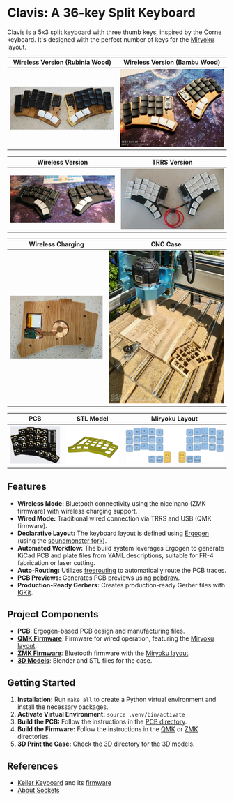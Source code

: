 # Clavis: A 36-key Split Keyboard

Clavis is a 5x3 split keyboard with three thumb keys, inspired by the Corne keyboard. It's designed with the perfect number of keys for the [Miryoku](https://github.com/manna-harbour/miryoku) layout.

<div align="center">

| Wireless Version (Rubinia Wood) | Wireless Version (Bambu Wood) |
| :---: | :---: |
| <img src="images/rubinia.webp" alt="Bluetooth with Rubinia wood" width="400"> | <img src="images/bambu.webp" alt="Bluetooth with Bambu wood" width="400"> |

| Wireless Version | TRRS Version |
| :---: | :---: |
| <img src="images/bluetooth.webp" alt="Bluetooth with 3D printed case" width="400"> | <img src="images/photo.webp" alt="TRRS version" width="400"> |

| Wireless Charging | CNC Case |
| :---: | :---: |
| <img src="images/recharge2.webp" alt="Wireless charging" width="300"> | <img src="images/cnc.webp" alt="CNC case" width="400"> |

| PCB | STL Model | Miryoku Layout |
| :---: | :---: | :---: |
| <img src="images/board-back.webp" width="250"/> | <img src="images/stl-preview.webp" width="250"> | <img src="images/miryoku.webp" alt="Miryoku layout" width="500"/> |

</div>

## Features

*   **Wireless Mode:** Bluetooth connectivity using the nice!nano (ZMK firmware) with wireless charging support.
*   **Wired Mode:** Traditional wired connection via TRRS and USB (QMK firmware).
*   **Declarative Layout:** The keyboard layout is defined using [Ergogen](https://github.com/mrzealot/ergogen/) (using the [soundmonster fork](https://github.com/soundmonster/ergogen.git)).
*   **Automated Workflow:** The build system leverages Ergogen to generate KiCad PCB and plate files from YAML descriptions, suitable for FR-4 fabrication or laser cutting.
*   **Auto-Routing:** Utilizes [freerouting](https://github.com/freerouting/freerouting) to automatically route the PCB traces.
*   **PCB Previews:** Generates PCB previews using [pcbdraw](https://github.com/yaqwsx/pcbdraw).
*   **Production-Ready Gerbers:** Creates production-ready Gerber files with [KiKit](https://github.com/yaqwsx/KiKit).

## Project Components

*   [**PCB**](pcb/README.md): Ergogen-based PCB design and manufacturing files.
*   [**QMK Firmware**](firmware/qmk/README.md): Firmware for wired operation, featuring the [Miryoku layout](firmware/qmk/clavis/README.md).
*   [**ZMK Firmware**](firmware/zmk/README.md): Bluetooth firmware with the [Miryoku layout](firmware/README.md).
*   [**3D Models**](3d/): Blender and STL files for the case.

## Getting Started

1.  **Installation:** Run `make all` to create a Python virtual environment and install the necessary packages.
2.  **Activate Virtual Environment:** `source .venv/bin/activate`
3.  **Build the PCB:** Follow the instructions in the [PCB directory](pcb/).
4.  **Build the Firmware:** Follow the instructions in the [QMK](firmware/qmk/) or [ZMK](firmware/zmk/) directories.
5.  **3D Print the Case:** Check the [3D directory](3d/) for the 3D models.

## References

*   [Keiler Keyboard](https://github.com/jonathanforking/Keiler) and its [firmware](https://github.com/jonathanforking/Keiler-ZMK)
*   [About Sockets](https://github.com/joric/nrfmicro/wiki/Sockets)